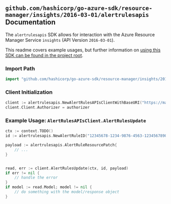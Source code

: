 
## `github.com/hashicorp/go-azure-sdk/resource-manager/insights/2016-03-01/alertrulesapis` Documentation

The `alertrulesapis` SDK allows for interaction with the Azure Resource Manager Service `insights` (API Version `2016-03-01`).

This readme covers example usages, but further information on [using this SDK can be found in the project root](https://github.com/hashicorp/go-azure-sdk/tree/main/docs).

### Import Path

```go
import "github.com/hashicorp/go-azure-sdk/resource-manager/insights/2016-03-01/alertrulesapis"
```


### Client Initialization

```go
client := alertrulesapis.NewAlertRulesAPIsClientWithBaseURI("https://management.azure.com")
client.Client.Authorizer = authorizer
```


### Example Usage: `AlertRulesAPIsClient.AlertRulesUpdate`

```go
ctx := context.TODO()
id := alertrulesapis.NewAlertRuleID("12345678-1234-9876-4563-123456789012", "example-resource-group", "alertRuleValue")

payload := alertrulesapis.AlertRuleResourcePatch{
	// ...
}


read, err := client.AlertRulesUpdate(ctx, id, payload)
if err != nil {
	// handle the error
}
if model := read.Model; model != nil {
	// do something with the model/response object
}
```
